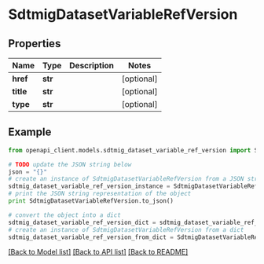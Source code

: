 # SdtmigDatasetVariableRefVersion


## Properties
Name | Type | Description | Notes
------------ | ------------- | ------------- | -------------
**href** | **str** |  | [optional] 
**title** | **str** |  | [optional] 
**type** | **str** |  | [optional] 

## Example

```python
from openapi_client.models.sdtmig_dataset_variable_ref_version import SdtmigDatasetVariableRefVersion

# TODO update the JSON string below
json = "{}"
# create an instance of SdtmigDatasetVariableRefVersion from a JSON string
sdtmig_dataset_variable_ref_version_instance = SdtmigDatasetVariableRefVersion.from_json(json)
# print the JSON string representation of the object
print SdtmigDatasetVariableRefVersion.to_json()

# convert the object into a dict
sdtmig_dataset_variable_ref_version_dict = sdtmig_dataset_variable_ref_version_instance.to_dict()
# create an instance of SdtmigDatasetVariableRefVersion from a dict
sdtmig_dataset_variable_ref_version_from_dict = SdtmigDatasetVariableRefVersion.from_dict(sdtmig_dataset_variable_ref_version_dict)
```
[[Back to Model list]](../README.md#documentation-for-models) [[Back to API list]](../README.md#documentation-for-api-endpoints) [[Back to README]](../README.md)


